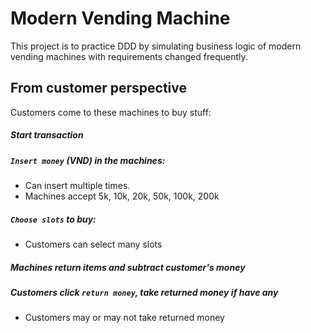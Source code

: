 ﻿# Modern Vending Machine
This project is to practice DDD by simulating business logic of  modern vending machines with requirements changed frequently.
## From customer perspective
Customers come to these machines to buy stuff:
##### Start transaction
##### `Insert money` (VND) in the machines:
 - Can insert multiple times.
 - Machines accept 5k, 10k, 20k, 50k, 100k, 200k
##### `Choose slots` to buy:
 - Customers can select many slots
##### Machines return items and subtract customer's money
##### Customers click `return money`, take returned money if have any
 - Customers may or may not take returned money